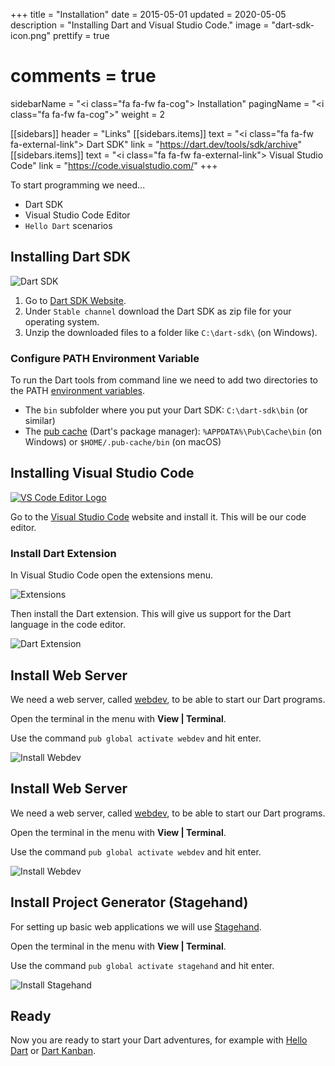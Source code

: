 +++
title = "Installation"
date = 2015-05-01
updated = 2020-05-05
description = "Installing Dart and Visual Studio Code."
image = "dart-sdk-icon.png"
prettify = true
# comments = true

sidebarName = "<i class=\"fa fa-fw fa-cog\"></i> Installation"
pagingName = "<i class=\"fa fa-fw fa-cog\"></i>"
weight = 2

[[sidebars]]
header = "Links"
[[sidebars.items]]
text = "<i class=\"fa fa-fw fa-external-link\"></i> Dart SDK"
link = "https://dart.dev/tools/sdk/archive"
[[sidebars.items]]
text = "<i class=\"fa fa-fw fa-external-link\"></i> Visual Studio Code"
link = "https://code.visualstudio.com/"
+++

To start programming we need...

- Dart SDK
- Visual Studio Code Editor
- `Hello Dart` scenarios

## Installing Dart SDK

![Dart SDK](dart-sdk-icon.png)

1. Go to [Dart SDK Website](https://dart.dev/tools/sdk/archive).
2. Under `Stable channel` download the Dart SDK as zip file for your operating system.
3. Unzip the downloaded files to a folder like `C:\dart-sdk\` (on Windows).

### Configure PATH Environment Variable

To run the Dart tools from command line we need to add two directories to the PATH [environment variables](https://www.computerhope.com/issues/ch000549.htm).

- The `bin` subfolder where you put your Dart SDK: `C:\dart-sdk\bin` (or similar)
- The [pub cache](https://dart.dev/tools/pub/cmd/pub-global#running-a-script-from-your-path) (Dart's package manager): `%APPDATA%\Pub\Cache\bin` (on Windows) or `$HOME/.pub-cache/bin` (on macOS)


## Installing Visual Studio Code

<a href="https://code.visualstudio.com/" target="_blank">![VS Code Editor Logo](vs-code-logo.png)
</a>

Go to the [Visual Studio Code](https://code.visualstudio.com/) website and install it. This will be our code editor.

### Install Dart Extension

In Visual Studio Code open the extensions menu.

![Extensions](extensions.png)

Then install the Dart extension. This will give us support for the Dart language in the code editor.

![Dart Extension](extensions-dart.png)

## Install Web Server

We need a web server, called [webdev](https://dart.dev/tools/webdev), to be able to start our Dart programs. 

Open the terminal in the menu with **View | Terminal**.

Use the command `pub global activate webdev` and hit enter.

![Install Webdev](terminal-install-webdev.png)

## Install Web Server

We need a web server, called [webdev](https://dart.dev/tools/webdev), to be able to start our Dart programs. 

Open the terminal in the menu with **View | Terminal**.

Use the command `pub global activate webdev` and hit enter.

![Install Webdev](terminal-install-webdev.png)

## Install Project Generator (Stagehand)

For setting up basic web applications we will use [Stagehand](https://pub.dev/packages/stagehand).

Open the terminal in the menu with **View | Terminal**.

Use the command `pub global activate stagehand` and hit enter.

![Install Stagehand](terminal-install-stagehand.png)

## Ready

Now you are ready to start your Dart adventures, for example with [Hello Dart](/library/hello-dart/) or [Dart Kanban](/library/dart-kanban/).